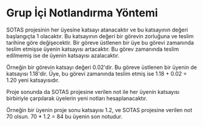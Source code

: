 # Grup İçi Notlandırma Yöntemi

SOTAS projesinin her üyesine katsayı atanacaktır ve bu katsayının değeri başlangıçta 1 olacaktır. Bu katsayının değeri bir görevin zorluğuna ve teslim tarihine göre değişecektir. Bir göreve üstlenen bir üye bu görevi zamanında teslim etmişse üyenin katsayısı artacaktır. Bu görev zamanında teslim edilmemiş ise de üyenin katsayısı azalacaktır. 

Örneğin bir görevin katsayı değeri 0.02'dir. Bu göreve üstlenen bir üyenin de katsayısı 1.18'dir. Üye, bu görevi zamanında teslim etmiş ise 1.18 + 0.02 = 1.20 yeni katsayısıdır.

Proje sonunda da SOTAS projesine verilen not ile her üyenin katsayısı birbiriyle çarpılarak üyelerin yeni notları hesaplanacaktır.

Örneğin bir üyenin proje sonu katsayısı 1.2, ve SOTAS projesine verilen not 70 olsun. 70 * 1.2 = 84 bu üyenin son notudur.